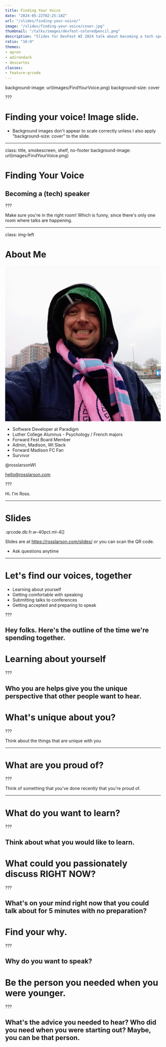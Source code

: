 ```yaml
---
title: Finding Your Voice
date: "2024-05-22T02:25:18Z"
url: "/slides/finding-your-voice/"
image: "/slides/finding-your-voice/cover.jpg"
thumbnail: "/talks/images/devfest-coloredpencil.png"
description: "Slides for DevFest WI 2024 talk about becoming a tech speaker - August 22, 2024 in Madison, WI."
ratio: "16:9"
themes:
- apron
- adirondack
- descartes
classes:
- feature-qrcode
---
```

background-image: url(images/FindYourVoice.png)
background-size: cover

???

# Finding your voice! Image slide.

- Background images don't appear to scale correctly unless I also apply "background-size: cover" to the slide.

---
class: title, smokescreen, shelf, no-footer
background-image: url(images/FindYourVoice.png)

# Finding Your Voice

## Becoming a (tech) speaker

???

Make sure you're in the right room! Which is funny, since there's only one room where talks are happening.

---
class: img-left
# About Me

![Selfie](images/ross1.jpg)

- Software Developer at Paradigm
- Luther College Alumnus - Psychology / French majors
- Forward Fest Board Member
- Admin, Madison, WI Slack
- Forward Madison FC Fan
- Survivor

@rosslarsonWI

hello@rosslarson.com

???

Hi. I'm Ross.

---
# Slides

.qrcode.db.fr.w-40pct.ml-4[]

Slides are at https://rosslarson.com/slides/ or you can scan the QR code.

- Ask questions anytime
---
# Let's find our voices, together
- Learning about yourself
- Getting comfortable with speaking
- Submitting talks to conferences
- Getting accepted and preparing to speak

???

Hey folks.  Here's the outline of the time we're spending together.
---
# Learning about yourself

???

Who you are helps give you the unique perspective that other people want to hear.
---
# What's unique about you?

???

Think about the things that are unique with you

---
# What are you proud of?

???

Think of something that you've done recently that you're proud of.

---
# What do you want to learn?

???

Think about what you would like to learn.
---
# What could you passionately discuss RIGHT NOW?

???

What's on your mind right now that you could talk about for 5 minutes with no preparation?
---
# Find your why.

???

Why do you want to speak?
---
# Be the person you needed when you were younger.

???

What's the advice you needed to hear? Who did you need when you were starting out?  Maybe, you can be that person.
---